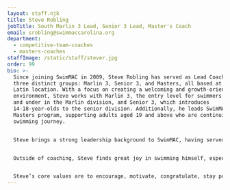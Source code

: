 ```yaml
---
layout: staff.njk
title: Steve Robling
jobTitle: South Marlin 3 Lead, Senior 3 Lead, Master's Coach
email: srobling@swimmaccarolina.org
department:
  - competitive-team-coaches
  - masters-coaches
staffImage: /static/staff/stever.jpg
order: 99
bio: >-
  Since joining SwimMAC in 2009, Steve Robling has served as Lead Coach for
  three distinct groups: Marlin 3, Senior 3, and Masters, all based at the South
  Latin location. With a focus on creating a welcoming and growth-oriented
  environment, Steve works with Marlin 3, the entry level for swimmers aged 10
  and under in the Marlin division, and Senior 3, which introduces
  14-18-year-olds to the senior division. Additionally, he leads SwimMAC’s
  Masters program, supporting adults aged 19 and above who are continuing their
  swimming journey.


  Steve brings a strong leadership background to SwimMAC, having served as captain of his swim team during his senior year at The Ohio State University. His coaching philosophy centers around encouragement, motivation, and positivity. Steve believes in leading by example and emphasizes the importance of discipline and effort over shortcuts in the training process. By fostering an environment where swimmers feel congratulated and motivated, he helps athletes of all ages develop confidence in their abilities.


  Outside of coaching, Steve finds great joy in swimming himself, especially alongside North Carolina's finest in the Masters program. For Steve, SwimMAC represents the opportunity to be part of a supportive community that values growth, teamwork, and excellence at all levels of competition. 


  Steve’s core values are to encourage, motivate, congratulate, stay positive, and always lead by example.
---
```

